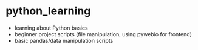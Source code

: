# python_learning

- learning about Python basics
- beginner project scripts (file manipulation, using pywebio for frontend)
- basic pandas/data manipulation scripts
